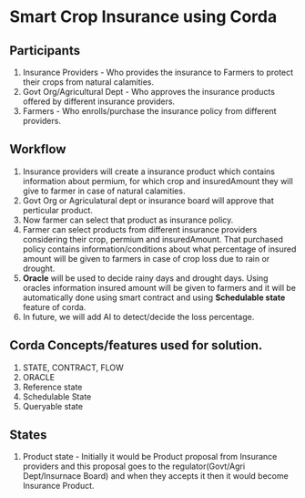 # Smart Crop Insurance using Corda

## Participants
1. Insurance Providers - Who provides the insurance to Farmers to protect their crops from natural calamities.
2. Govt Org/Agricultural Dept - Who approves the insurance products offered by different insurance providers.
3. Farmers - Who enrolls/purchase the insurance policy from different providers.

## Workflow
1. Insurance providers will create a insurance product which contains information about permium, for which crop and insuredAmount they will give to farmer in case of natural calamities.
2. Govt Org or Agriculatural dept or insurance board will approve that perticular product.
3. Now farmer can select that product as insurance policy.
4. Farmer can select products from different insurance providers considering their crop, permium and insuredAmount. That purchased policy contains information/conditions about what percentage of insured amount will be given to farmers in case of crop loss due to rain or drought.
5. **Oracle** will be used to decide rainy days and drought days. Using oracles information insured amount will be given to farmers and it will be automatically done using smart contract and using **Schedulable state** feature of corda.
6. In future, we will add AI to detect/decide the loss percentage. 

## Corda Concepts/features used for solution.
1. STATE, CONTRACT, FLOW
2. ORACLE
3. Reference state
4. Schedulable State
5. Queryable state

## States
1. Product state - Initially it would be Product proposal from Insurance providers and this proposal goes to the regulator(Govt/Agri Dept/Insurnace Board) and when they accepts it then it would become Insurance Product.
